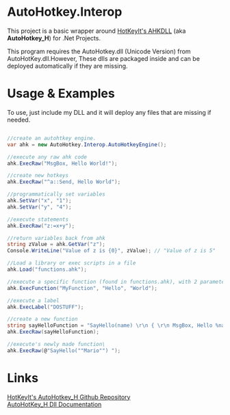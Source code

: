 AutoHotkey.Interop
==================

This project is a basic wrapper around [HotKeyIt's AHKDLL](https://github.com/HotKeyIt/ahkdll) (aka **AutoHotkey_H**) for .Net Projects.

This program requires the AutoHotkey.dll (Unicode Version) from AutoHotKey.dll.However, These dlls are packaged inside and can be deployed automatically if they are missing. 



Usage & Examples
====================
To use, just include my DLL and it will deploy any files that are missing if needed.


```cs

//create an autohtkey engine.
var ahk = new AutoHotkey.Interop.AutoHotkeyEngine();

//execute any raw ahk code
ahk.ExecRaw("MsgBox, Hello World!");

//create new hotkeys
ahk.ExecRaw("^a::Send, Hello World");

//programmatically set variables
ahk.SetVar("x", "1");
ahk.SetVar("y", "4");

//execute statements
ahk.ExecRaw("z:=x+y");

//return variables back from ahk
string zValue = ahk.GetVar("z");
Console.WriteLine("Value of z is {0}", zValue); // "Value of z is 5"

//Load a library or exec scripts in a file
ahk.Load("functions.ahk");

//execute a specific function (found in functions.ahk), with 2 parameters
ahk.ExecFunction("MyFunction", "Hello", "World");

//execute a label 
ahk.ExecLabel("DOSTUFF");

//create a new function
string sayHelloFunction = "SayHello(name) \r\n { \r\n MsgBox, Hello %name% \r\n return \r\n }";
ahk.ExecRaw(sayHelloFunction);

//execute's newly made function\
ahk.ExecRaw(@"SayHello(""Mario"") ");


```




Links
=============

[HotKeyIt's AutoHotkey_H Github Repository](https://github.com/HotKeyIt/ahkdll)  
[AutoHotKey_H Dll Documentation](http://www.autohotkey.net/~HotKeyIt/AutoHotkey/files/AutoHotkey-dll-txt.html)  





